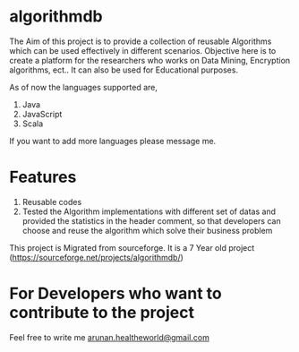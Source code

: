 # algorithmdb
The Aim of this project is to provide a collection of reusable Algorithms which can be used effectively in different scenarios. Objective here is to create a platform for the researchers who works on Data Mining, Encryption algorithms, ect.. It can also be used for Educational purposes.

As of now the languages supported are,
1. Java
2. JavaScript
3. Scala

If you want to add more languages please message me.

# Features
1. Reusable codes
2. Tested the Algorithm implementations with different set of datas and provided the statistics in the header comment, so that developers can choose and reuse the algorithm which solve their business problem

This project is Migrated from sourceforge. It is a 7 Year old project (https://sourceforge.net/projects/algorithmdb/)

# For Developers who want to contribute to the project

Feel free to write me arunan.healtheworld@gmail.com
